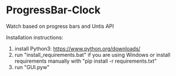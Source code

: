 # ProgressBar-Clock
Watch based on progress bars and Untis API

Installation instructions:
1. install Python3: https://www.python.org/downloads/
2. run "install_requirements.bat" if you are using Windows or install requirements manually with "pip install -r requirements.txt"
3. run "GUI.pyw"
